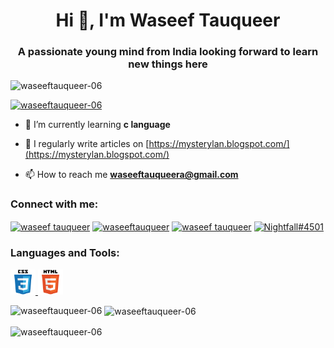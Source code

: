 <h1 align="center">Hi 👋, I'm Waseef Tauqueer</h1>
<h3 align="center">A passionate young mind from India looking forward to learn new things here</h3>

<p align="left"> <img src="https://komarev.com/ghpvc/?username=waseeftauqueer-06&label=Profile%20views&color=0e75b6&style=flat" alt="waseeftauqueer-06" /> </p>

<p align="left"> <a href="https://github.com/ryo-ma/github-profile-trophy"><img src="https://github-profile-trophy.vercel.app/?username=waseeftauqueer-06" alt="waseeftauqueer-06" /></a> </p>

- 🌱 I’m currently learning **c language**

- 📝 I regularly write articles on [https://mysterylan.blogspot.com/](https://mysterylan.blogspot.com/)

- 📫 How to reach me **waseeftauqueera@gmail.com**

<h3 align="left">Connect with me:</h3>
<p align="left">
<a href="https://fb.com/waseef tauqueer" target="blank"><img align="center" src="https://raw.githubusercontent.com/rahuldkjain/github-profile-readme-generator/master/src/images/icons/Social/facebook.svg" alt="waseef tauqueer" height="30" width="40" /></a>
<a href="https://instagram.com/waseeftauqueer" target="blank"><img align="center" src="https://raw.githubusercontent.com/rahuldkjain/github-profile-readme-generator/master/src/images/icons/Social/instagram.svg" alt="waseeftauqueer" height="30" width="40" /></a>
<a href="https://www.youtube.com/c/waseef tauqueer" target="blank"><img align="center" src="https://raw.githubusercontent.com/rahuldkjain/github-profile-readme-generator/master/src/images/icons/Social/youtube.svg" alt="waseef tauqueer" height="30" width="40" /></a>
<a href="https://discord.gg/Nightfall#4501" target="blank"><img align="center" src="https://raw.githubusercontent.com/rahuldkjain/github-profile-readme-generator/master/src/images/icons/Social/discord.svg" alt="Nightfall#4501" height="30" width="40" /></a>
</p>

<h3 align="left">Languages and Tools:</h3>
<p align="left"> <a href="https://www.w3schools.com/css/" target="_blank" rel="noreferrer"> <img src="https://raw.githubusercontent.com/devicons/devicon/master/icons/css3/css3-original-wordmark.svg" alt="css3" width="40" height="40"/> </a> <a href="https://www.w3.org/html/" target="_blank" rel="noreferrer"> <img src="https://raw.githubusercontent.com/devicons/devicon/master/icons/html5/html5-original-wordmark.svg" alt="html5" width="40" height="40"/> </a> </p>

<p><img align="left" src="https://github-readme-stats.vercel.app/api/top-langs?username=waseeftauqueer-06&show_icons=true&locale=en&layout=compact" alt="waseeftauqueer-06" /></p>

<p>&nbsp;<img align="center" src="https://github-readme-stats.vercel.app/api?username=waseeftauqueer-06&show_icons=true&locale=en" alt="waseeftauqueer-06" /></p>

<p><img align="center" src="https://github-readme-streak-stats.herokuapp.com/?user=waseeftauqueer-06&" alt="waseeftauqueer-06" /></p>
